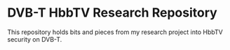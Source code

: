 # DVB-T HbbTV Research Repository

This repository holds bits and pieces from my research project into HbbTV security on DVB-T.